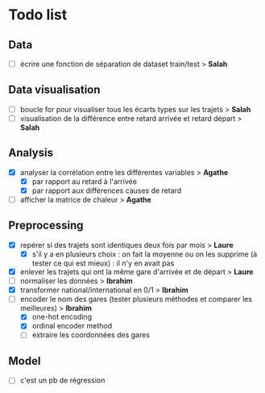 # Todo list

## Data

- [ ] écrire une fonction de séparation de dataset train/test > **Salah**

## Data visualisation

- [ ] boucle for pour visualiser tous les écarts types sur les trajets > **Salah**
- [ ] visualisation de la différence entre retard arrivée et retard départ > **Salah**

## Analysis

- [x] analyser la corrélation entre les différentes variables > **Agathe**
  - [x] par rapport au retard à l'arrivée
  - [x] par rapport aux différences causes de retard
- [ ] afficher la matrice de chaleur > **Agathe**

## Preprocessing

- [x] repérer si des trajets sont identiques deux fois par mois > **Laure**
  - [x] s'il y a en plusieurs choix : on fait la moyenne ou on les supprime (à tester ce qui est mieux) : il n'y en avait pas
- [x] enlever les trajets qui ont la même gare d'arrivée et de départ > **Laure**
- [ ] normaliser les données > **Ibrahim**
- [x] transformer national/international en 0/1 > **Ibrahim**
- [ ] encoder le nom des gares (tester plusieurs méthodes et comparer les meilleures) > **Ibrahim**
  - [x] one-hot encoding
  - [x] ordinal encoder method
  - [ ] extraire les coordonnées des gares

## Model

- [ ] c'est un pb de régression